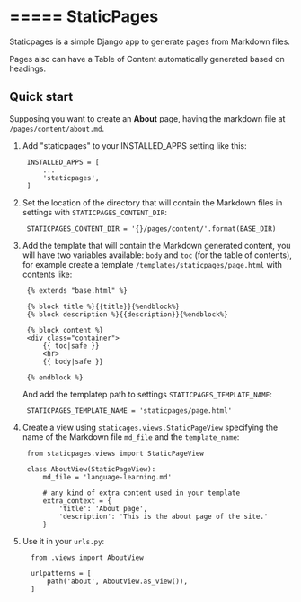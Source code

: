 =====
StaticPages
=====

Staticpages is a simple Django app to generate pages from Markdown files.

Pages also can have a Table of Content automatically generated based
on headings.

Quick start
-----------

Supposing you want to create an **About** page, having the markdown
file at `/pages/content/about.md`.

1. Add "staticpages" to your INSTALLED_APPS setting like this:

		INSTALLED_APPS = [
			...
			'staticpages',
		]

2. Set the location of the directory that will contain the Markdown
   files in settings with `STATICPAGES_CONTENT_DIR`:
   
		STATICPAGES_CONTENT_DIR = '{}/pages/content/'.format(BASE_DIR)

3. Add the template that will contain the Markdown generated content,
   you will have two variables available: `body` and `toc` (for the
   table of contents), for example create a template
   `/templates/staticpages/page.html` with contents like:
   
		{% extends "base.html" %}

		{% block title %}{{title}}{%endblock%}
		{% block description %}{{description}}{%endblock%}

		{% block content %}
		<div class="container">
			{{ toc|safe }}
			<hr>
			{{ body|safe }}

		{% endblock %}

	And add the templatep path to settings
    `STATICPAGES_TEMPLATE_NAME`:
	
	    STATICPAGES_TEMPLATE_NAME = 'staticpages/page.html'

4. Create a view using `staticages.views.StaticPageView` specifying
   the name of the Markdown file `md_file` and the `template_name`:

		from staticpages.views import StaticPageView

		class AboutView(StaticPageView):
			md_file = 'language-learning.md'

			# any kind of extra content used in your template
			extra_context = {
				'title': 'About page',
				'description': 'This is the about page of the site.'
			}

5. Use it in your `urls.py`:

		 from .views import AboutView

		 urlpatterns = [
			 path('about', AboutView.as_view()),	
		 ]

